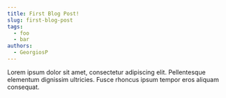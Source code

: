 ```yaml
---
title: First Blog Post!
slug: first-blog-post
tags:
  - foo
  - bar
authors:
  - GeorgiosP
---
```

Lorem ipsum dolor sit amet, consectetur adipiscing elit. Pellentesque elementum dignissim ultricies. Fusce rhoncus ipsum tempor eros aliquam consequat.
